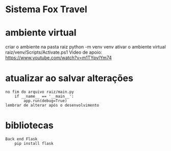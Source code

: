 # Sistema Fox Travel

# ambiente virtual
 criar o ambiente na pasta raiz
    python -m venv venv
 ativar o ambiente virtual
    raiz/venv/Scripts/Activate.ps1
 Video de apoio:
 https://www.youtube.com/watch?v=m1TYpvIYm74


# atualizar ao salvar alterações
    no fim do arquivo raiz/main.py
        if __name__ == '__main__':
            app.run(debug=True)
    lembrar de alterar após o desenvolvimento

# bibliotecas
    Back end Flask
        pip install flask
    